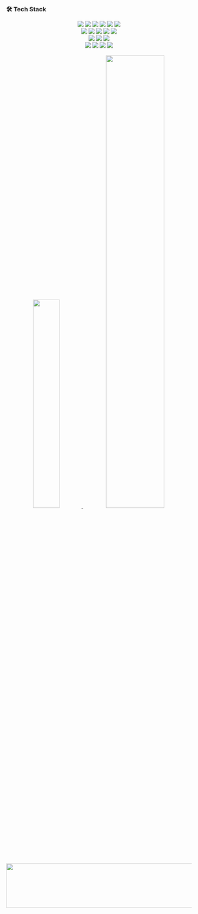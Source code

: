 ### 🛠️ Tech Stack
<div align="center">
    <img src="https://img.shields.io/badge/Java-007396?style=flat-square&logo=Java&logoColor=white">  <!-- JAVA -->
	<img src="https://img.shields.io/badge/HTML5-E34F26?style=flat-square&logo=HTML5&logoColor=white">  <!-- HTML5 -->
	<img src="https://img.shields.io/badge/Spring-6DB33F?style=flat-square&logo=Spring&logoColor=white"> <!-- Spring -->
	<img src="https://img.shields.io/badge/Spring Boot-6DB33F?style=flat-square&logo=Spring Boot&logoColor=white"> <!-- Spring Boot -->
	<img src="https://img.shields.io/badge/Javascript-F7DF1E?style=flat&logo=javascript&logoColor=ffffff"/> <!-- Javascript -->
	<img src="https://img.shields.io/badge/JQuery-0769AD?style=flat&logo=jquery&logoColor=ffffff"/> <!-- JQuery -->
	<br>
	<img src="https://img.shields.io/badge/PostgreSQL-3458eb?style=flat&logo=PostgreSQL&logoColor=white"/> <!-- PostgreSQL -->
	<img src="https://img.shields.io/badge/OracleSQL-F80000?style=flat&logo=oracle&logoColor=4169E1"/> <!-- oracle -->
	<img src="https://img.shields.io/badge/MySQL-4479A1?style=flat&logo=mysql&logoColor=ffffff"/> <!-- MySQL -->
	<img src="https://img.shields.io/badge/mariadb-003545?style=flat&logo=mysql&logoColor=ffffff"/> <!-- MySQL -->
	<img src="https://img.shields.io/badge/SQL Server-eb347d?style=flat&logoColor=ffffff"/> <!-- SQL Server -->
	<br>
	<img src="https://img.shields.io/badge/Eclipse-2C2255?style=flat&logo=eclipseide&logoColor=ffffff"/> <!-- Eclipse -->
	<img src="https://img.shields.io/badge/VSCode-0078D4?style=flat&&logo=&logoColor=white"/> <!-- VSCode -->
	<img src="https://img.shields.io/badge/IntelliJ-000000?style=flat&logo=IntelliJ IDEA&logoColor=white"/> <!-- IntelliJ IDEA -->
    	<br>
        <img src="https://img.shields.io/badge/Github-181717?style=flat-square&logo=Github&logoColor=white">
	<img src="https://img.shields.io/badge/GitLab-FC6D26?style=flat&logo=gitlab&logoColor=4169E1"/>
	<img src="https://img.shields.io/badge/SVN-809CC9?style=flat&logo=subversion&logoColor=white"/>
	<img src="https://img.shields.io/badge/Slack-4A154B?style=flat-square&logo=slack&logoColor=white"/>
</div>
<br>
<div align="center">
    <a href="https://github.com/anuraghazra/github-readme-stats">
    <img src="https://github-readme-stats.vercel.app/api/top-langs/?username=kbo3551&layout=donut&show_icons=true&theme=material-palenight&hide_border=true&bg_color=20232a&icon_color=58A6FF&text_color=fff&title_color=58A6FF&count_private=true&exclude_repo=Face-Transfer-Application" width=38% />
</a>    
    <a href="https://github.com/anuraghazra/github-readme-stats">
      <img src="https://github-readme-stats.vercel.app/api?username=kbo3551&show_icons=true&theme=material-palenight&hide_border=true&bg_color=20232a&icon_color=58A6FF&text_color=fff&title_color=58A6FF&count_private=true" width=56% />
    </a>
</div>
<a href="https://github.com/devxb/gitanimals">
  <img
    src="https://render.gitanimals.org/lines/kbo3551?pet-id=655286092753921657"
    width="600"
    height="120"
  />
</a>

  
<!-- <a href="https://github.com/devxb/gitanimals">
<img
  src="https://render.gitanimals.org/farms/kbo3551"
  width="100%"
  height="300"
/>
</a> -->
  
<!-- <a href="https://github.com/ashutosh00710/github-readme-activity-graph">
    <img src="https://github-readme-activity-graph.vercel.app/graph?username=kbo3551&theme=react-dark&bg_color=20232a&hide_border=true&line=58A6FF&color=58A6FF" width=94%/>
</a> -->

